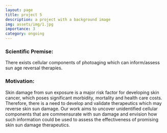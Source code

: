 ```yaml
---
layout: page
title: project 5
description: a project with a background image
img: assets/img/1.jpg
importance: 3
category: ongoing
---
```


### Scientific Premise:
There exists cellular components of photoaging which can inform/assess sun age reversal therapies.

### Motivation:
Skin damage from sun exposure is a major risk factor for developing skin cancer, which poses significant morbidity, mortality and health care costs. Therefore, there is a need to develop and validate therapeutics which may reverse skin sun damage. Our work aims to uncover unidentified cellular components that are commensurate with sun damage and envision how such information could be used to assess the effectiveness of promising skin sun damage therapeutics.
